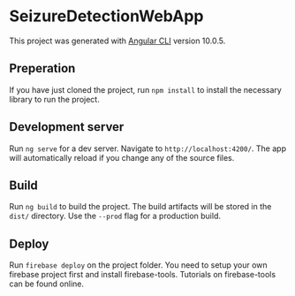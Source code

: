 # SeizureDetectionWebApp

This project was generated with [Angular CLI](https://github.com/angular/angular-cli) version
10.0.5.

## Preperation

If you have just cloned the project, run `npm install` to install the necessary library to run the
project.

## Development server

Run `ng serve` for a dev server. Navigate to `http://localhost:4200/`. The app will automatically
reload if you change any of the source files.

## Build

Run `ng build` to build the project. The build artifacts will be stored in the `dist/` directory.
Use the `--prod` flag for a production build.

## Deploy

Run `firebase deploy` on the project folder. You need to setup your own firebase project first and
install firebase-tools. Tutorials on firebase-tools can be found online.
